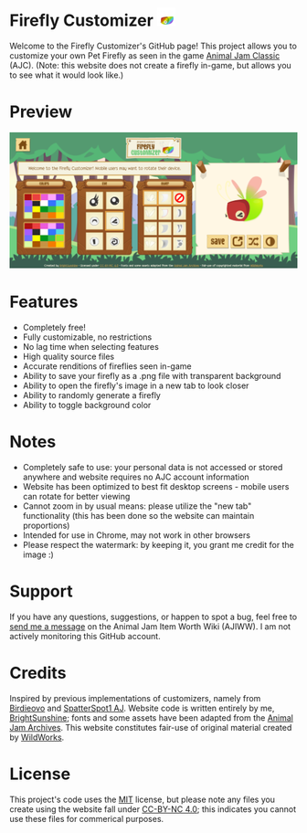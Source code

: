 # Firefly Customizer ![Rainbow Firefly](https://github.com/ajc-pet-customizers/firefly/blob/main/misc_assets/favicon-32x32.png)
Welcome to the Firefly Customizer's GitHub page! This project allows you to customize your own Pet Firefly as seen in the game [Animal Jam Classic](https://classic.animaljam.com/en) (AJC). (Note: this website does not create a firefly in-game, but allows you to see what it would look like.)

# Preview
![Preview](https://github.com/ajc-pet-customizers/firefly/blob/main/misc_assets/firefly%20customizer%20preview.PNG)

# Features
* Completely free!
* Fully customizable, no restrictions
* No lag time when selecting features
* High quality source files
* Accurate renditions of fireflies seen in-game
* Ability to save your firefly as a .png file with transparent background
* Ability to open the firefly's image in a new tab to look closer
* Ability to randomly generate a firefly
* Ability to toggle background color

# Notes
* Completely safe to use: your personal data is not accessed or stored anywhere and website requires no AJC account information
* Website has been optimized to best fit desktop screens - mobile users can rotate for better viewing
* Cannot zoom in by usual means: please utilize the "new tab" functionality (this has been done so the website can maintain proportions)
* Intended for use in Chrome, may not work in other browsers
* Please respect the watermark: by keeping it, you grant me credit for the image :)

# Support
If you have any questions, suggestions, or happen to spot a bug, feel free to [send me a message](https://aj-item-worth.fandom.com/wiki/Message_Wall:BrightSunshine) on the Animal Jam Item Worth Wiki (AJIWW). I am not actively monitoring this GitHub account.

# Credits
Inspired by previous implementations of customizers, namely from [Birdieovo](https://aj-item-worth.fandom.com/wiki/User:Birdieovo) and [SpatterSpot1 AJ](https://aj-item-worth.fandom.com/wiki/User:SpatterSpot1_AJ%27s_other_ac_bc_she_frogot_her_login). Website code is written entirely by me, [BrightSunshine](https://aj-item-worth.fandom.com/wiki/User:BrightSunshine); fonts and some assets have been adapted from the [Animal Jam Archives](https://www.animaljamarchives.com/). This website constitutes fair-use of original material created by [WildWorks](https://www.wildworks.com/).

# License
This project's code uses the [MIT](https://choosealicense.com/licenses/mit/) license, but please note any files you create using the website fall under [CC-BY-NC 4.0](https://creativecommons.org/licenses/by-nc/4.0/); this indicates you cannot use these files for commerical purposes.

